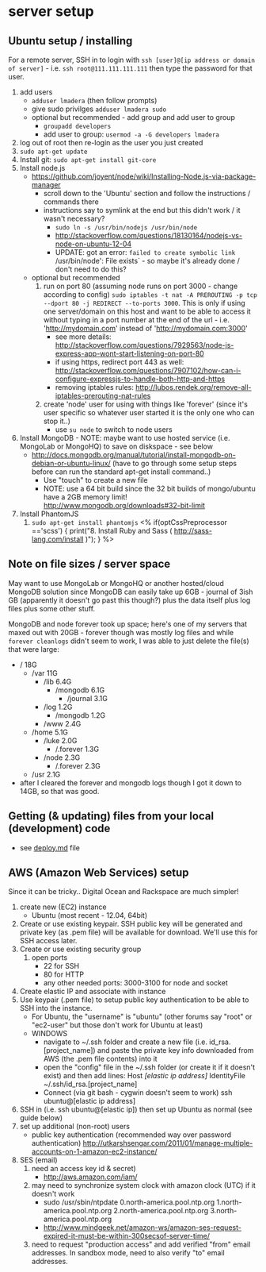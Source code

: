 # server setup

## Ubuntu setup / installing
For a remote server, SSH in to login with `ssh [user]@[ip address or domain of server]` - i.e. `ssh root@111.111.111.111` then type the password for that user.

1. add users
	- `adduser lmadera` (then follow prompts)
	- give sudo privilges `adduser lmadera sudo`
	- optional but recommended - add group and add user to group
		- `groupadd developers`
		- add user to group: `usermod -a -G developers lmadera`
2. log out of root then re-login as the user you just created
3. `sudo apt-get update`
4. Install git: `sudo apt-get install git-core`
5. Install node.js
	- https://github.com/joyent/node/wiki/Installing-Node.js-via-package-manager
		- scroll down to the 'Ubuntu' section and follow the instructions / commands there
		- instructions say to symlink at the end but this didn't work / it wasn't necessary?
			- `sudo ln -s /usr/bin/nodejs /usr/bin/node`
			- http://stackoverflow.com/questions/18130164/nodejs-vs-node-on-ubuntu-12-04
			- UPDATE: got an error: `failed to create symbolic link `/usr/bin/node': File exists` - so maybe it's already done / don't need to do this?
	- optional but recommended
		1. run on port 80 (assuming node runs on port 3000 - change according to config) `sudo iptables -t nat -A PREROUTING -p tcp --dport 80 -j REDIRECT --to-ports 3000`. This is only if using one server/domain on this host and want to be able to access it without typing in a port number at the end of the url - i.e. 'http://mydomain.com' instead of 'http://mydomain.com:3000'
			- see more details: http://stackoverflow.com/questions/7929563/node-js-express-app-wont-start-listening-on-port-80
			- if using https, redirect port 443 as well: http://stackoverflow.com/questions/7907102/how-can-i-configure-expressjs-to-handle-both-http-and-https
			- removing iptables rules: http://lubos.rendek.org/remove-all-iptables-prerouting-nat-rules
		2. create 'node' user for using with things like 'forever' (since it's user specific so whatever user started it is the only one who can stop it..)
			- use `su node` to switch to node users
6. Install MongoDB - NOTE: maybe want to use hosted service (i.e. MongoLab or MongoHQ) to save on diskspace - see below
	- http://docs.mongodb.org/manual/tutorial/install-mongodb-on-debian-or-ubuntu-linux/ (have to go through some setup steps before can run the standard apt-get install command..)
		- Use "touch" to create a new file
		- NOTE: use a 64 bit build since the 32 bit builds of mongo/ubuntu have a 2GB memory limit! http://www.mongodb.org/downloads#32-bit-limit
7. Install PhantomJS
	1. `sudo apt-get install phantomjs`
<%
if(optCssPreprocessor =='scss') {
print("8. Install Ruby and Sass ( http://sass-lang.com/install )");
}
%>

	
## Note on file sizes / server space
May want to use MongoLab or MongoHQ or another hosted/cloud MongoDB solution since MongoDB can easily take up 6GB - journal of 3ish GB (apparently it doesn't go past this though?) plus the data itself plus log files plus some other stuff.

MongoDB and node forever took up space; here's one of my servers that maxed out with 20GB - forever though was mostly log files and while `forever cleanlogs` didn't seem to work, I was able to just delete the file(s) that were large:

- / 18G
	- /var 11G
		- /lib 6.4G
			- /mongodb 6.1G
				- /journal 3.1G
		- /log 1.2G
			- /mongodb 1.2G
		- /www 2.4G
	- /home 5.1G
		- /luke 2.0G
			- /.forever 1.3G
		- /node 2.3G
			- /.forever 2.3G
	- /usr 2.1G
- after I cleared the forever and mongodb logs though I got it down to 14GB, so that was good.



## Getting (& updating) files from your local (development) code
- see [deploy.md](deploy.md) file


## AWS (Amazon Web Services) setup
Since it can be tricky.. Digital Ocean and Rackspace are much simpler!

1. create new (EC2) instance
	- Ubuntu (most recent - 12.04, 64bit)
2. Create or use existing keypair. SSH public key will be generated and private key (as .pem file) will be available for download. We'll use this for SSH access later.
3. Create or use existing security group
	1. open ports
		- 22 for SSH
		- 80 for HTTP
		- any other needed ports: 3000-3100 for node and socket
4. Create elastic IP and associate with instance
5. Use keypair (.pem file) to setup public key authentication to be able to SSH into the instance.
	-  For Ubuntu, the "username" is "ubuntu" (other forums say "root" or "ec2-user" but those don't work for Ubuntu at least)
	- WINDOWS
		- navigate to ~/.ssh folder and create a new file (i.e. id_rsa.[project_name]) and paste the private key info downloaded from AWS (the .pem file contents) into it
		- open the "config" file in the ~/.ssh folder (or create it if it doesn't exist) and then add lines:
			Host *[elastic ip address]*
				IdentityFile ~/.ssh/id_rsa.[project_name]
		- Connect (via git bash - cygwin doesn't seem to work)
			ssh ubuntu@[elastic ip address]
6. SSH in (i.e. ssh ubuntu@[elastic ip]) then set up Ubuntu as normal (see guide below)
7. set up additional (non-root) users
	- public key authentication (recommended way over password authentication)
		http://utkarshsengar.com/2011/01/manage-multiple-accounts-on-1-amazon-ec2-instance/
8. SES (email)
	1. need an access key id & secret)
		- http://aws.amazon.com/iam/
	2. may need to synchronize system clock with amazon clock (UTC) if it doesn't work
		- sudo /usr/sbin/ntpdate 0.north-america.pool.ntp.org 1.north-america.pool.ntp.org 2.north-america.pool.ntp.org 3.north-america.pool.ntp.org
		- http://www.mindgeek.net/amazon-ws/amazon-ses-request-expired-it-must-be-within-300secsof-server-time/
	3. need to request "production access" and add verified "from" email addresses. In sandbox mode, need to also verify "to" email addresses.